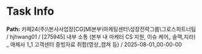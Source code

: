 # Task Info

**Path:** 카페24(주)\본사사업장\[CG]MI본부\마케팅센터\성장전략그룹\그로스파트너팀 / hjhwang01 / [275945] 내부 소통 (본부 내 마케터 CS 지원, 이슈 케어_ 슬랙,지라) _ 매체사 1_1 고객센터 증빙자료 취합(영상_캡쳐 등) / 2025-08-01_00-00-00

